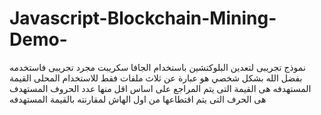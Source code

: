 # Javascript-Blockchain-Mining-Demo-
نموذج تجريبى لتعدين البلوكتشين باستخدام الجافا سكريبت 
مجرد تجريبى فاستخدمه بفضل الله بشكل شخصي 
هو عبارة عن ثلاث ملفات فقط للاستخدام المحلى 
القيمة المستهدفه هى القيمة التى يتم المراجع على اساس اقل منها 
 عدد الحروف المستهدف هى الحرف التى يتم اقتطاعها من اول الهاش لمقارنته بالقيمة المستهدفه
 
